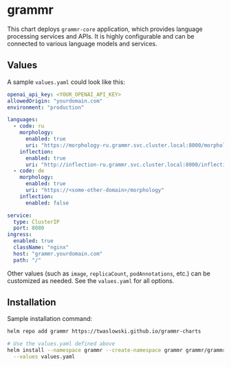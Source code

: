 # grammr

This chart deploys `grammr-core` application, which provides language processing services and APIs.
It is highly configurable and can be connected to various language models and services.

## Values

A sample `values.yaml` could look like this:

```yaml
openai_api_key: <YOUR_OPENAI_API_KEY>
allowedOrigin: "yourdomain.com"
environment: "production"

languages:
  - code: ru
    morphology:
      enabled: true
      uri: "https://morphology-ru.grammr.svc.cluster.local:8000/morphology"
    inflection:
      enabled: true
      uri: "http://inflection-ru.grammr.svc.cluster.local:8000/inflection"
  - code: de
    morphology:
      enabled: true
      uri: "https://<some-other-domain>/morphology"
    inflection:
      enabled: false

service:
  type: ClusterIP
  port: 8080
ingress:
  enabled: true
  className: "nginx"
  host: "grammr.yourdomain.com"
  path: "/"
```

Other values (such as `image`, `replicaCount`, `podAnnotations`, etc.) can be customized as needed. See the `values.yaml` for all options.

## Installation

Sample installation command:

```bash
helm repo add grammr https://twaslowski.github.io/grammr-charts

# Use the values.yaml defined above
helm install --namespace grammr --create-namespace grammr grammr/grammr \
  --values values.yaml
```
